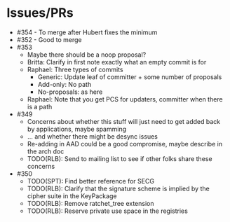 # Issues/PRs

* #354 - To merge after Hubert fixes the minimum
* #352 - Good to merge
* #353 
    * Maybe there should be a noop proposal?
    * Britta: Clarify in first note exactly what an empty commit is for
    * Raphael: Three types of commits
        * Generic: Update leaf of committer + some number of proposals
        * Add-only: No path
        * No-proposals: as here
    * Raphael: Note that you get PCS for updaters, committer when there is a path
* #349
    * Concerns about whether this stuff will just need to get added back by applications, maybe spamming
    * … and whether there might be desync issues
    * Re-adding in AAD could be a good compromise, maybe describe in the arch doc
    * TODO(RLB): Send to mailing list to see if other folks share these concerns
* #350
    * TODO(SPT): Find better reference for SECG
    * TODO(RLB): Clarify that the signature scheme is implied by the cipher suite in the KeyPackage
    * TODO(RLB): Remove ratchet_tree extension
    * TODO(RLB): Reserve private use space in the registries
